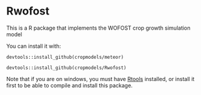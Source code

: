 # Rwofost
This is a R package that implements the WOFOST crop growth simulation model

You can install it with:

`devtools::install_github(cropmodels/meteor)`

`devtools::install_github(cropmodels/Rwofost)`

Note that if you are on windows, you must have [Rtools](https://cran.r-project.org/bin/windows/Rtools/) installed, or install it first to be able to compile and install this package. 
